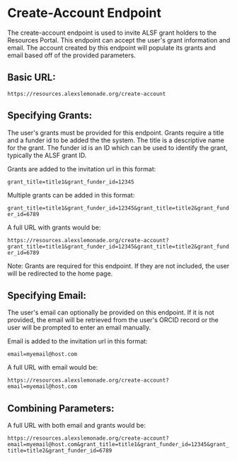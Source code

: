 # Create-Account Endpoint

The create-account endpoint is used to invite ALSF grant holders to the Resources Portal.
This endpoint can accept the user's grant information and email.
The account created by this endpoint will populate its grants and email based off of the provided parameters.

## Basic URL:
`https://resources.alexslemonade.org/create-account`

## Specifying Grants:
The user's grants must be provided for this endpoint.
Grants require a title and a funder id to be added the the system.
The title is a descriptive name for the grant.
The funder id is an ID which can be used to identify the grant, typically the ALSF grant ID.

Grants are added to the invitation url in this format:

`grant_title=title1&grant_funder_id=12345`

Multiple grants can be added in this format:

`grant_title=title1&grant_funder_id=12345&grant_title=title2&grant_funder_id=6789`

A full URL with grants would be:

`https://resources.alexslemonade.org/create-account?grant_title=title1&grant_funder_id=12345&grant_title=title2&grant_funder_id=6789`

Note: Grants are required for this endpoint.
If they are not included, the user will be redirected to the home page.

## Specifying Email:
The user's email can optionally be provided on this endpoint.
If it is not provided, the email will be retrieved from the user's ORCID record or the user will be prompted to enter an email manually.

Email is added to the invitation url in this format:

`email=myemail@host.com`

A full URL with email would be:

`https://resources.alexslemonade.org/create-account?email=myemail@host.com`

## Combining Parameters:
A full URL with both email and grants would be:

`https://resources.alexslemonade.org/create-account?email=myemail@host.com&grant_title=title1&grant_funder_id=12345&grant_title=title2&grant_funder_id=6789`
